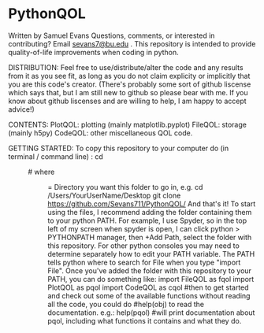 # PythonQOL
Written by Samuel Evans
Questions, comments, or interested in contributing? Email sevans7@bu.edu .
This repository is intended to provide quality-of-life improvements when coding in python.

DISTRIBUTION:
Feel free to use/distribute/alter the code and any results from it as you see fit,
as long as you do not claim explicity or implicitly that you are this code's creator.
(There's probably some sort of github liscense which says that,
but I am still new to github so please bear with me.
If you know about github liscenses and are willing to help, I am happy to accept advice!)

CONTENTS:
PlotQOL: plotting (mainly matplotlib.pyplot)
FileQOL: storage  (mainly h5py)
CodeQOL: other miscellaneous QOL code.

GETTING STARTED:
To copy this repository to your computer do (in terminal / command line) :
cd <Dir>      # where <Dir> = Directory you want this folder to go in, e.g. cd /Users/YourUserName/Desktop 
git clone https://github.com/Sevans711/PythonQOL/
And that's it!
To start using the files, I recommend adding the folder containing them to your python PATH.
For example, I use Spyder, so in the top left of my screen when spyder is open,
I can click python > PYTHONPATH manager, then +Add Path, select the folder with this repository.
For other python consoles you may need to determine separately how to edit your PATH variable.
The PATH tells python where to search for File when you type "import File".
Once you've added the folder with this repository to your PATH, you can do something like:
import FileQOL as fqol
import PlotQOL as pqol
import CodeQOL as cqol
#then to get started and check out some of the available functions without reading all the code, you could do
#help(obj) to read the documentation. e.g.:
help(pqol) #will print documentation about pqol, including what functions it contains and what they do.





